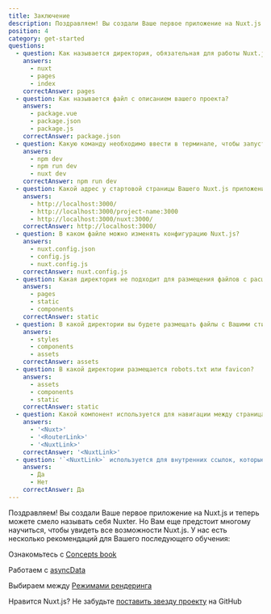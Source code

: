 ```yaml
---
title: Заключение
description: Поздравляем! Вы создали Ваше первое приложение на Nuxt.js и теперь можете смело называть себя Nuxter. Но Вам еще предстоит многому научиться чтобы увидеть все возможности Nuxt.js. У нас есть несколько рекомендаций для Вашего последующего обучения.
position: 4
category: get-started
questions:
  - question: Как называется директория, обязательная для работы Nuxt.js?
    answers:
      - nuxt
      - pages
      - index
    correctAnswer: pages
  - question: Как называется файл c описанием вашего проекта?
    answers:
      - package.vue
      - package.json
      - package.js
    correctAnswer: package.json
  - question: Какую команду необходимо ввести в терминале, чтобы запустить проект Nuxt.js?
    answers:
      - npm dev
      - npm run dev
      - nuxt dev
    correctAnswer: npm run dev
  - question: Какой адрес у стартовой страницы Вашего Nuxt.js приложения при запуске в режиме development?
    answers:
      - http://localhost:3000/
      - http://localhost:3000/project-name:3000
      - http://localhost:3000/nuxt:3000/
    correctAnswer: http://localhost:3000/
  - question: В каком файле можно изменять конфигурацию Nuxt.js?
    answers:
      - nuxt.config.json
      - config.js
      - nuxt.config.js
    correctAnswer: nuxt.config.js
  - question: Какая директория не подходит для размещения файлов с расширением `.vue`?
    answers:
      - pages
      - static
      - components
    correctAnswer: static
  - question: В какой директории вы будете размещать файлы с Вашими стилями?
    answers:
      - styles
      - components
      - assets
    correctAnswer: assets
  - question: В какой директории размещается robots.txt или favicon?
    answers:
      - assets
      - components
      - static
    correctAnswer: static
  - question: Какой компонент используется для навигации между страницами?
    answers:
      - '<Nuxt>'
      - '<RouterLink>'
      - '<NuxtLink>'
    correctAnswer: '<NuxtLink>'
  - question: '`<NuxtLink>` используется для внутренних ссылок, которые принадлежат приложению Nuxt.js?'
    answers:
      - Да
      - Нет
    correctAnswer: Да
---
```


Поздравляем! Вы создали Ваше первое приложение на Nuxt.js и теперь можете смело называть себя Nuxter. Но Вам еще предстоит многому научиться, чтобы увидеть все возможности Nuxt.js. У нас есть несколько рекомендаций для Вашего последующего обучения:

<base-alert type="next">

Ознакомьтесь с [Concepts book](/guides/concepts/views)

</base-alert>

<base-alert type="next">

Работаем с [asyncData](/guides/features/data-fetching#async-data)

</base-alert>

<base-alert type="next">

Выбираем между [Режимами рендеринга](/guides/features/rendering-modes)

</base-alert>

<base-alert type="star">

Нравится Nuxt.js? Не забудьте [поставить звезду проекту](https://github.com/nuxt/nuxt.js) на GitHub

</base-alert>

<quiz :questions="questions"></quiz>
